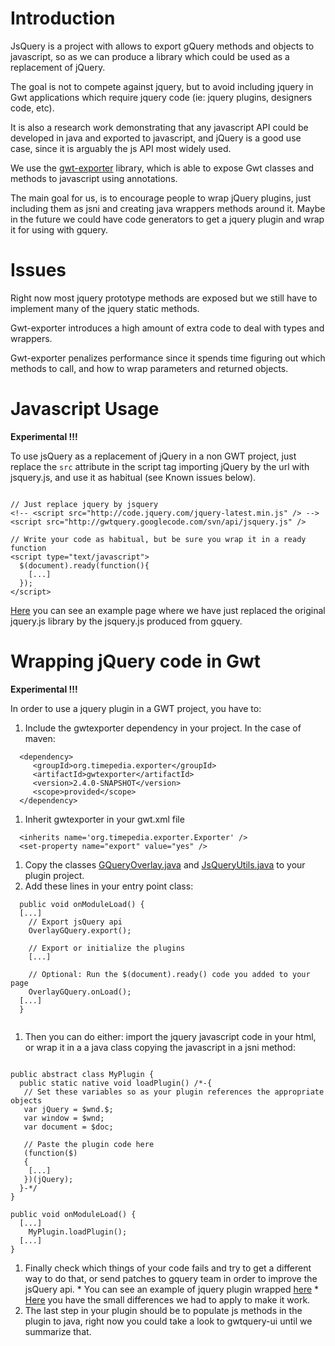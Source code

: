 

# Introduction #

JsQuery is a project with allows to export gQuery methods and objects to javascript, so as we can produce a library which could be used as a replacement of jQuery.

The goal is not to compete against jquery, but to avoid including jquery in Gwt applications which require jquery code (ie: jquery plugins, designers code, etc).

It is also a research work demonstrating that any javascript API could be developed in java and exported to javascript, and jQuery is a good use case, since it is arguably the js API most widely used.

We use the [gwt-exporter](http://code.google.com/p/gwt-exporter/) library, which is able to expose Gwt classes and methods to javascript using annotations.

The main goal for us, is to encourage people to wrap jQuery plugins, just including them as jsni and creating java wrappers methods around it. Maybe in the future we could have code generators to get a jquery plugin and wrap it for using with gquery.

# Issues #

Right now most jquery prototype methods are exposed but we still have to implement many of the jquery static methods.

Gwt-exporter introduces a high amount of extra code to deal with types and wrappers.

Gwt-exporter penalizes performance since it spends time figuring out which methods to call, and how to wrap parameters and returned objects.

# Javascript Usage #

**Experimental !!!**

To use jsQuery as a replacement of jQuery in a non GWT project, just replace the `src` attribute in the script tag importing jQuery by the url with jsquery.js, and use it as habitual (see Known issues below).

```

// Just replace jquery by jsquery
<!-- <script src="http://code.jquery.com/jquery-latest.min.js" /> -->
<script src="http://gwtquery.googlecode.com/svn/api/jsquery.js" />

// Write your code as habitual, but be sure you wrap it in a ready function
<script type="text/javascript"> 
  $(document).ready(function(){
    [...]
  });
</script> 
```

[Here](http://gwtquery.googlecode.com/svn/api/samples/zoom.html) you can see an example page where we have just replaced the original jquery.js library by the jsquery.js produced from gquery.

# Wrapping jQuery code in Gwt #

**Experimental !!!**

In order to use a jquery plugin in a GWT project, you have to:
  1. Include the gwtexporter dependency in your project. In the case of maven:
```
  <dependency>
     <groupId>org.timepedia.exporter</groupId>
     <artifactId>gwtexporter</artifactId>
     <version>2.4.0-SNAPSHOT</version>
     <scope>provided</scope>
  </dependency>
```
  1. Inherit gwtexporter in your gwt.xml file
```
  <inherits name='org.timepedia.exporter.Exporter' />
  <set-property name="export" value="yes" />
```
  1. Copy the classes [GQueryOverlay.java](http://code.google.com/p/gwtquery/source/browse/jsquery/src/main/java/com/google/gwt/query/jsquery/client/GQueryOverlay.java) and [JsQueryUtils.java](http://code.google.com/p/gwtquery/source/browse/jsquery/src/main/java/com/google/gwt/query/jsquery/client/JsQueryUtils.java) to your plugin project.
  1. Add these lines in your entry point class:
```
  public void onModuleLoad() {
  [...]
    // Export jsQuery api
    OverlayGQuery.export();

    // Export or initialize the plugins
    [...]

    // Optional: Run the $(document).ready() code you added to your page
    OverlayGQuery.onLoad();
  [...]
  }
 
```
  1. Then you can do either: import the jquery javascript code in your html, or wrap it in a a java class copying the javascript in a jsni method:
```

public abstract class MyPlugin {
  public static native void loadPlugin() /*-{
   // Set these variables so as your plugin references the appropriate objects 
   var jQuery = $wnd.$;
   var window = $wnd;
   var document = $doc;

   // Paste the plugin code here
   (function($)
   {
    [...]
   })(jQuery);
  }-*/
}

public void onModuleLoad() {
  [...]
    MyPlugin.loadPlugin();
  [...]
}

```
  1. Finally check which things of your code fails and try to get a different way to do that, or send patches to gquery team in order to improve the jsQuery api.
    * You can see an example of jquery plugin wrapped [here](http://code.google.com/p/gwtquery/source/browse/jsquery/src/main/java/gwtquery/jsplugins/menu/client/JsMenu.java)
    * [Here](http://code.google.com/p/gwtquery/source/browse/jsquery/src/main/java/gwtquery/jsplugins/menu/client/jsmenu.diff) you have the small differences we had to apply to make it work.
  1. The last step in your plugin should be to populate js methods in the plugin to java, right now you could take a look to gwtquery-ui until we summarize that.